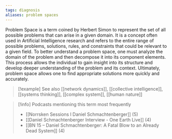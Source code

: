 ```yaml
---
tags: diagnosis
aliases: problem spaces
---
```


Problem Space is a term coined by Herbert Simon to represent the set of all possible problems that can arise in a given domain. It is a concept often used in Artificial Intelligence research and refers to the entire range of possible problems, solutions, rules, and constraints that could be relevant to a given field. To better understand a problem space, one must analyze the domain of the problem and then decompose it into its component elements. This process allows the individual to gain insight into its structure and develop deeper understanding of the problem and its context. Ultimately, problem space allows one to find appropriate solutions more quickly and accurately.

> [!example] See also
> [[network dynamics]], [[collective intelligence]], [[systems thinking]], [[complex system]], [[human nature]]

> [!info] Podcasts mentioning this term most frequently
> * [[Norrsken Sessions l Daniel Schmachtenberger]] (5)
> * [[Daniel Schmachtenberger Interview - One Earth Live]] (4)
> * [[BN 15 – Daniel Schmachtenberger: A Fatal Blow to an Already Dead System]] (4)
